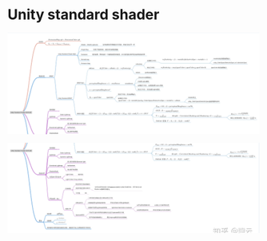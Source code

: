 # Unity standard shader

![](../../.gitbook/assets/image%20%28150%29.png)

![](../../.gitbook/assets/image%20%28153%29.png)

